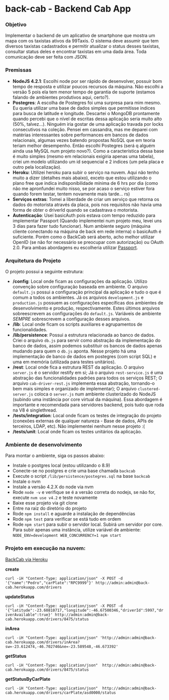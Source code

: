 # back-cab - Backend Cab App

### Objetivo
Implementar o backend de um aplicativo de smartphone que mostra um mapa com 
os taxistas ativos da 99Taxis. O sistema deve assumir que tem diversos taxistas 
cadastrados e permitir atualizar o status desses taxistas, consultar status deles e 
encontrar taxistas em uma dada área. Toda comunicação deve ser feita com 
JSON.

### Premissas
- **NodeJS 4.2.1**: Escolhi node por ser rápido de desenvolver, possuir bom tempo de resposta e utilizar poucos recursos da máquina. Não escolhi a versão 5 pois ela tem menor tempo de garantia de suporte (estamos falando de ambientes produtivos aqui, certo?).
- **Postegres**: A escolha de Postegres foi uma surpresa para mim mesmo. Eu queria utilizar uma base de dados simples que permitisse indices para busca de latitude e longitude. Descartei o MongoDB prontamente quando percebi que o nível de escritas dessa aplicação seria muito alto (50%, talvez...). Ninguém iria gostar de uma aplicação travada por locks consecutivos na coleção. Pensei em cassandra, mas me deparei com matérias interessantes sobre performances em bancos de dados relacionais, algumas vezes batendo propostas NoSQL que em teoria teriam melhor desempenho. Então escolhi Postegres (será q alguém ainda usa MySQL num projeto novo?). Como a característica dessa base é muito simples (mesmo em relacionais exigiria apenas uma tabela), criei um modelo utilizando um id sequencial e 2 indices (um pela placa e outro pela localização).
- **Heroku**: Utilizei heroku para subir o serviço na nuvem. Aqui não tenho muito a dizer (detalhes mais abaixo), exceto que estou utilizando o plano free que indica indisponibilidade mínima de 6 hrs por dia (como não me apronfundei muito nisso, se por acaso o serviço estiver fora quando forem testar, tentem novamente mais tarde... rs)
- **Serviços extras**: Tomei a liberdade de criar um serviço que retorna os dados do motorista através da placa, pois nos requisitos não havia uma forma de obter o driverId quando se cadastrava o motorista.
- **Autenticação**: Usei basicAuth pois estava com tempo reduzido para implementar Passport (Quando implementei num projeto meu, levei uns 3 dias para fazer tudo funcionar). Num ambiente seguro (máquina cliente conectando na máquina de back em rede interna) o basicAuth é suficiente. Porém como o BackCab será aberto, acho melhor utilizar OpenID (se não for necessário se preocupar com autorização) ou OAuth 2.0. Para ambas abordagens eu escolheria utilizar [Passport](https://www.npmjs.com/package/passport).

### Arquitetura do Projeto
O projeto possui a seguinte estrutura:
- **/config**: Local onde ficam as configurações da aplicação. Utilizo convenção sobre configuração baseada em ambiente. O arquivo `default.js` possui a configuração principal da aplicação e tudo o que é comum a todos os ambientes. Já os arquivos `development.js` e  `production.js` possuem as configurações específicas dos ambientes de desenvolvimento e produção, respectivamente. Estes últimos arquivos sobreescrevem as configurações do `default.js`. Variáveis de ambiente _SEMPRE_ sobrescrevem a configuração desses arquivos.
- **/lib**: Local onde ficam os scripts auxiliares e agrupamentos de funcionalidades.
- **/lib/persistence**: Possui a estrutura relacionada ao banco de dados. Criei o arquivo `db.js` para servir como abstração da implementação do banco de dados, assim podemos substituir os bancos de dados apenas mudando para quem o `db.js` aponta. Nesse projeto há uma implementação de banco de dados em postegres (com script SQL) e uma em memória (utilizada para testes unitários).
- **/rest**: Local onde fica a estrutura REST da aplicação. O arquivo `server.js` é o servidor restify em si; Já o arquivo `rest-service.js` é uma abstração das funcionalidades padrões para todos os serviços REST; O arquivo `cab-driver-rest.js` implementa essa abstração, tornando-o bem mais simples e organizado de implementar); O arquivo `clustered-server.js` coloca o `server.js` num ambiente clusterizado do NodeJS (subindo uma instância por core virtual da máquina). Essa abordagem é importante e recomendada para servidores backend, pois tudo que roda na V8 é singlethread.
- **/tests/integration**: Local onde ficam os testes de integração do projeto (conexões externas de qualquer natureza - Base de dados, APIs de terceiros, LDAP, etc). Não implementei nenhum nesse projeto :(
- **/tests/unit**: Local onde ficam os testes unitários da aplicação.

### Ambiente de desenvolvimento
Para montar o ambiente, siga os passos abaixo:
- Instale o postgres local (estou utilizando o 8.9)
- Conecte-se no postgres e crie uma base chamada `backcab`
- Execute o script `/lib/persistence/postegres.sql` na base `backcab`
- Instale o nvm
- Instale a versão 4.2.X do node via nvm
- Rode `node -v` e verifique se é a versão correta do nodejs, se não for, execute `nvm use v4.2` e teste novamente
- Baixe esse projeto via git clone
- Entre na raiz do diretório do projeto
- Rode `npm install` e aguarde a instalação de dependências
- Rode `npm test` para verificar se está tudo em ordem
- Rode `npm start` para subir o servidor local. Subirá um servidor por core. Para subir apenas uma instância, utilize variável de ambiente: `NODE_ENV=development WEB_CONCURRENCY=1 npm start`


### Projeto em execução na nuvem:

[BackCab via Heroku](http://back-cab.herokuapp.com/)

**create**

```curl -iH "Content-Type: application/json" -X POST -d '{"name":"Pedro","carPlate":"RPC9999"}' http://admin:admin@back-cab.herokuapp.com/drivers```

**updateStatus**

```curl -iH "Content-Type: application/json" -X POST -d '{"latitude":-23.60810717,"longitude":-46.67500346,"driverId":5997,"driverAvailable":true}' http://admin:admin@back-cab.herokuapp.com/drivers/8475/status```

**inArea**

```curl -iH "Content-Type: application/json" 'http://admin:admin@back-cab.herokuapp.com/drivers/inArea?sw=-23.612474,-46.702746&ne=-23.589548,-46.673392'```

**getStatus**

```curl -iH "Content-Type: application/json"  http://admin:admin@back-cab.herokuapp.com/drivers/8475/status```

**getStatusByCarPlate**

```curl -iH "Content-Type: application/json"  http://admin:admin@back-cab.herokuapp.com/drivers/carPlate/asd0000/status```
